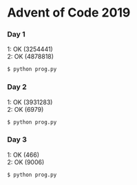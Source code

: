 # Advent of Code 2019

### Day 1
1: OK (3254441)  
2: OK (4878818)  
```bash
$ python prog.py
```

### Day 2
1: OK (3931283)  
2: OK (6979)  
```bash
$ python prog.py
```

### Day 3
1: OK (466)  
2: OK (9006)  
```bash
$ python prog.py
```
